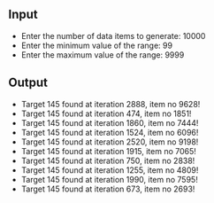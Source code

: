 ## Input

- Enter the number of data items to generate: 10000
- Enter the minimum value of the range: 99
- Enter the maximum value of the range: 9999

## Output

- Target 145 found at iteration 2888, item no 9628!
- Target 145 found at iteration 474, item no 1851!
- Target 145 found at iteration 1860, item no 7444!
- Target 145 found at iteration 1524, item no 6096!
- Target 145 found at iteration 2520, item no 9198!
- Target 145 found at iteration 1915, item no 7065!
- Target 145 found at iteration 750, item no 2838!
- Target 145 found at iteration 1255, item no 4809!
- Target 145 found at iteration 1990, item no 7595!
- Target 145 found at iteration 673, item no 2693!
